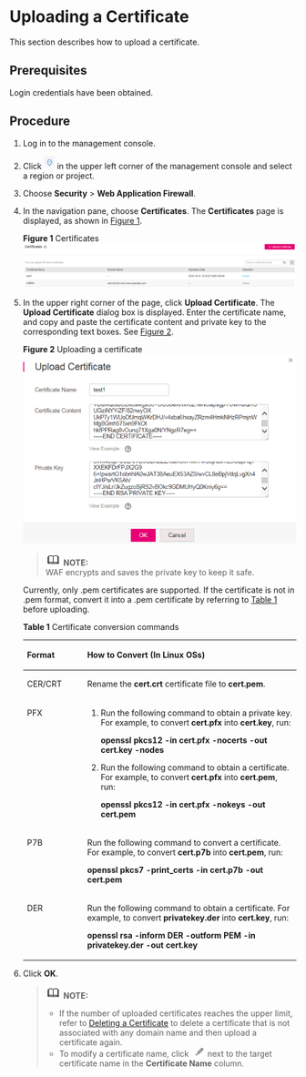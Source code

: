 # Uploading a Certificate<a name="waf_01_0090"></a>

This section describes how to upload a certificate.

## Prerequisites<a name="section1573014715269"></a>

Login credentials have been obtained.

## Procedure<a name="section12454862811"></a>

1.  Log in to the management console.
2.  Click  ![](figures/icon-region.png)  in the upper left corner of the management console and select a region or project.
3.  Choose  **Security**  \>  **Web Application Firewall**.
4.  In the navigation pane, choose  **Certificates**. The  **Certificates**  page is displayed, as shown in  [Figure 1](#fig29851531163210).

    **Figure  1**  Certificates<a name="fig29851531163210"></a>  
    ![](figures/certificates.png "certificates")

5.  In the upper right corner of the page, click  **Upload Certificate**. The  **Upload Certificate**  dialog box is displayed. Enter the certificate name, and copy and paste the certificate content and private key to the corresponding text boxes. See  [Figure 2](#fig682518517383).

    **Figure  2**  Uploading a certificate<a name="fig682518517383"></a>  
    ![](figures/uploading-a-certificate.png "uploading-a-certificate")

    >![](public_sys-resources/icon-note.gif) **NOTE:**   
    >WAF encrypts and saves the private key to keep it safe.  

    Currently, only .pem certificates are supported. If the certificate is not in .pem format, convert it into a .pem certificate by referring to  [Table 1](#waf_01_0002_table1184924815910)  before uploading.

    **Table  1**  Certificate conversion commands

    <a name="waf_01_0002_table1184924815910"></a>
    <table><thead align="left"><tr id="waf_01_0002_row2847448797"><th class="cellrowborder" valign="top" width="21.990000000000002%" id="mcps1.2.3.1.1"><p id="waf_01_0002_p98475489920"><a name="waf_01_0002_p98475489920"></a><a name="waf_01_0002_p98475489920"></a>Format</p>
    </th>
    <th class="cellrowborder" valign="top" width="78.01%" id="mcps1.2.3.1.2"><p id="waf_01_0002_p18847164813920"><a name="waf_01_0002_p18847164813920"></a><a name="waf_01_0002_p18847164813920"></a>How to Convert (In Linux OSs)</p>
    </th>
    </tr>
    </thead>
    <tbody><tr id="waf_01_0002_row1784719481093"><td class="cellrowborder" valign="top" width="21.990000000000002%" headers="mcps1.2.3.1.1 "><p id="waf_01_0002_p68471489919"><a name="waf_01_0002_p68471489919"></a><a name="waf_01_0002_p68471489919"></a>CER/CRT</p>
    </td>
    <td class="cellrowborder" valign="top" width="78.01%" headers="mcps1.2.3.1.2 "><p id="waf_01_0002_p88479481916"><a name="waf_01_0002_p88479481916"></a><a name="waf_01_0002_p88479481916"></a>Rename the <strong id="waf_01_0002_b84235270691740"><a name="waf_01_0002_b84235270691740"></a><a name="waf_01_0002_b84235270691740"></a>cert.crt</strong> certificate file to <strong id="waf_01_0002_b84235270691747"><a name="waf_01_0002_b84235270691747"></a><a name="waf_01_0002_b84235270691747"></a>cert.pem</strong>.</p>
    </td>
    </tr>
    <tr id="waf_01_0002_row1484714481196"><td class="cellrowborder" valign="top" width="21.990000000000002%" headers="mcps1.2.3.1.1 "><p id="waf_01_0002_p14847164816915"><a name="waf_01_0002_p14847164816915"></a><a name="waf_01_0002_p14847164816915"></a>PFX</p>
    </td>
    <td class="cellrowborder" valign="top" width="78.01%" headers="mcps1.2.3.1.2 "><a name="waf_01_0002_ol178472048299"></a><a name="waf_01_0002_ol178472048299"></a><ol id="waf_01_0002_ol178472048299"><li>Run the following command to obtain a private key. For example, to convert <strong id="waf_01_0002_b124221289249"><a name="waf_01_0002_b124221289249"></a><a name="waf_01_0002_b124221289249"></a>cert.pfx</strong> into <strong id="waf_01_0002_b1423152892418"><a name="waf_01_0002_b1423152892418"></a><a name="waf_01_0002_b1423152892418"></a>cert.key</strong>, run:<p id="waf_01_0002_p18476481912"><a name="waf_01_0002_p18476481912"></a><a name="waf_01_0002_p18476481912"></a><strong id="waf_01_0002_b78471748295"><a name="waf_01_0002_b78471748295"></a><a name="waf_01_0002_b78471748295"></a>openssl pkcs12 -in cert.pfx -nocerts -out cert.key -nodes</strong></p>
    </li><li>Run the following command to obtain a certificate. For example, to convert <strong id="waf_01_0002_b15328203542412"><a name="waf_01_0002_b15328203542412"></a><a name="waf_01_0002_b15328203542412"></a>cert.pfx</strong> into <strong id="waf_01_0002_b4329335122416"><a name="waf_01_0002_b4329335122416"></a><a name="waf_01_0002_b4329335122416"></a>cert.pem</strong>, run:<p id="waf_01_0002_p168471248296"><a name="waf_01_0002_p168471248296"></a><a name="waf_01_0002_p168471248296"></a><strong id="waf_01_0002_b10847164818913"><a name="waf_01_0002_b10847164818913"></a><a name="waf_01_0002_b10847164818913"></a>openssl pkcs12 -in cert.pfx -nokeys -out cert.pem</strong></p>
    </li></ol>
    </td>
    </tr>
    <tr id="waf_01_0002_row15847548495"><td class="cellrowborder" valign="top" width="21.990000000000002%" headers="mcps1.2.3.1.1 "><p id="waf_01_0002_p12847448399"><a name="waf_01_0002_p12847448399"></a><a name="waf_01_0002_p12847448399"></a>P7B</p>
    </td>
    <td class="cellrowborder" valign="top" width="78.01%" headers="mcps1.2.3.1.2 "><p id="waf_01_0002_p784720481898"><a name="waf_01_0002_p784720481898"></a><a name="waf_01_0002_p784720481898"></a>Run the following command to convert a certificate. For example, to convert <strong id="waf_01_0002_b1992263817248"><a name="waf_01_0002_b1992263817248"></a><a name="waf_01_0002_b1992263817248"></a>cert.p7b</strong> into <strong id="waf_01_0002_b1922113812413"><a name="waf_01_0002_b1922113812413"></a><a name="waf_01_0002_b1922113812413"></a>cert.pem</strong>, run:</p>
    <p id="waf_01_0002_p384734812910"><a name="waf_01_0002_p384734812910"></a><a name="waf_01_0002_p384734812910"></a><strong id="waf_01_0002_b884754812912"><a name="waf_01_0002_b884754812912"></a><a name="waf_01_0002_b884754812912"></a>openssl pkcs7 -print_certs -in cert.p7b -out cert.pem</strong></p>
    </td>
    </tr>
    <tr id="waf_01_0002_row12849154819915"><td class="cellrowborder" valign="top" width="21.990000000000002%" headers="mcps1.2.3.1.1 "><p id="waf_01_0002_p1984713481495"><a name="waf_01_0002_p1984713481495"></a><a name="waf_01_0002_p1984713481495"></a>DER</p>
    </td>
    <td class="cellrowborder" valign="top" width="78.01%" headers="mcps1.2.3.1.2 "><p id="waf_01_0002_p208499482912"><a name="waf_01_0002_p208499482912"></a><a name="waf_01_0002_p208499482912"></a>Run the following command to obtain a certificate. For example, to convert <strong id="waf_01_0002_b1580714614246"><a name="waf_01_0002_b1580714614246"></a><a name="waf_01_0002_b1580714614246"></a>privatekey.der</strong> into <strong id="waf_01_0002_b58072461245"><a name="waf_01_0002_b58072461245"></a><a name="waf_01_0002_b58072461245"></a>cert.key</strong>, run:</p>
    <p id="waf_01_0002_p118496487916"><a name="waf_01_0002_p118496487916"></a><a name="waf_01_0002_p118496487916"></a><strong id="waf_01_0002_b118494481997"><a name="waf_01_0002_b118494481997"></a><a name="waf_01_0002_b118494481997"></a>openssl rsa -inform DER -outform PEM -in privatekey.der -out cert.key</strong></p>
    </td>
    </tr>
    </tbody>
    </table>

6.  Click  **OK**.

    >![](public_sys-resources/icon-note.gif) **NOTE:**   
    >-   If the number of uploaded certificates reaches the upper limit, refer to  [Deleting a Certificate](deleting-a-certificate.md)  to delete a certificate that is not associated with any domain name and then upload a certificate again.  
    >-   To modify a certificate name, click  ![](figures/icon-edit.png)  next to the target certificate name in the  **Certificate Name**  column.  


